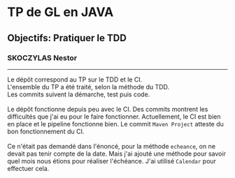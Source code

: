 # TP de GL en JAVA

## Objectifs: Pratiquer le TDD

### SKOCZYLAS Nestor

***

Le dépôt correspond au TP sur le TDD et le CI.<br>
L'ensemble du TP a été traité, selon la méthode du TDD.<br>
Les commits suivent la démarche, test puis code.<br>
<br>
Le dépôt fonctionne depuis peu avec le CI. Des commits montrent les difficultés que j'ai eu pour le faire fonctionner. Actuellement, le CI est bien en place et le pipeline fonctionne bien. Le commit `Maven Project` atteste du bon fonctionnement du CI.<br>
<br>
Ce n'était pas demandé dans l'énoncé, pour la méthode `echeance`, on ne devait pas tenir compte de la date. Mais j'ai ajouté une méthode pour savoir quel mois nous étions pour réaliser l'échéance. J'ai utilisé `Calendar` pour effectuer cela.
